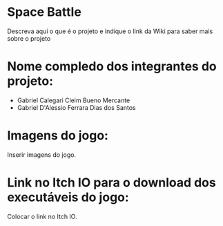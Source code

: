 # Space Battle

Descreva aqui o que é o projeto e indique o link da Wiki para saber mais sobre o projeto

# Nome compledo dos integrantes do projeto:

* Gabriel Calegari Cleim Bueno Mercante
* Gabriel D'Alessio Ferrara Dias dos Santos

# Imagens do jogo:

Inserir imagens do jogo.

# Link no Itch IO para o download dos executáveis do jogo:

Colocar o link no Itch IO.
